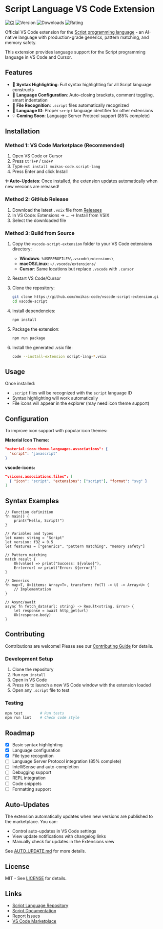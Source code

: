# Script Language VS Code Extension

[![CI](https://github.com/moikas-code/vscode-script-extension/actions/workflows/ci.yml/badge.svg)](https://github.com/moikas-code/vscode-script-extension/actions/workflows/ci.yml)
![Version](https://img.shields.io/visual-studio-marketplace/v/moikas-code.script-lang)
![Downloads](https://img.shields.io/visual-studio-marketplace/d/moikas-code.script-lang)
![Rating](https://img.shields.io/visual-studio-marketplace/r/moikas-code.script-lang)

Official VS Code extension for the [Script programming language](https://github.com/moikapy/script) - an AI-native language with production-grade generics, pattern matching, and memory safety.

This extension provides language support for the Script programming language in VS Code and Cursor.

## Features

- 🎨 **Syntax Highlighting**: Full syntax highlighting for all Script language constructs
- 🔧 **Language Configuration**: Auto-closing brackets, comment toggling, smart indentation
- 📁 **File Recognition**: `.script` files automatically recognized
- 🎯 **Language ID**: Proper `script` language identifier for other extensions
- 💡 **Coming Soon**: Language Server Protocol support (85% complete)

## Installation

### Method 1: VS Code Marketplace (Recommended)

1. Open VS Code or Cursor
2. Press `Ctrl+P` / `Cmd+P`
3. Type `ext install moikas-code.script-lang`
4. Press Enter and click Install

**✨ Auto-Updates**: Once installed, the extension updates automatically when new versions are released!

### Method 2: GitHub Release

1. Download the latest `.vsix` file from [Releases](https://github.com/moikas-code/vscode-script-extension/releases)
2. In VS Code: Extensions → ... → Install from VSIX
3. Select the downloaded file

### Method 3: Build from Source

1. Copy the `vscode-script-extension` folder to your VS Code extensions directory:
   - **Windows**: `%USERPROFILE%\.vscode\extensions\`
   - **macOS/Linux**: `~/.vscode/extensions/`
   - **Cursor**: Same locations but replace `.vscode` with `.cursor`

2. Restart VS Code/Cursor

1. Clone the repository:
   ```bash
   git clone https://github.com/moikas-code/vscode-script-extension.git
   cd vscode-script
   ```

2. Install dependencies:
   ```bash
   npm install
   ```

3. Package the extension:
   ```bash
   npm run package
   ```

4. Install the generated .vsix file:
   ```bash
   code --install-extension script-lang-*.vsix
   ```

## Usage

Once installed:
- `.script` files will be recognized with the `script` language ID
- Syntax highlighting will work automatically
- File icons will appear in the explorer (may need icon theme support)

## Configuration

To improve icon support with popular icon themes:

**Material Icon Theme:**
```json
"material-icon-theme.languages.associations": {
  "script": "javascript"
}
```

**vscode-icons:**
```json
"vsicons.associations.files": [
  { "icon": "script", "extensions": ["script"], "format": "svg" }
]
```

## Syntax Examples

```script
// Function definition
fn main() {
    print("Hello, Script!")
}

// Variables and types
let name: string = "Script"
let version: f32 = 0.5
let features = ["generics", "pattern matching", "memory safety"]

// Pattern matching
match result {
    Ok(value) => print("Success: ${value}"),
    Err(error) => print("Error: ${error}")
}

// Generics
fn map<T, U>(items: Array<T>, transform: fn(T) -> U) -> Array<U> {
    // Implementation
}

// Async/await
async fn fetch_data(url: string) -> Result<string, Error> {
    let response = await http_get(url)
    Ok(response.body)
}
```

## Contributing

Contributions are welcome! Please see our [Contributing Guide](CONTRIBUTING.md) for details.

### Development Setup

1. Clone the repository
2. Run `npm install`
3. Open in VS Code
4. Press `F5` to launch a new VS Code window with the extension loaded
5. Open any `.script` file to test

### Testing

```bash
npm test        # Run tests
npm run lint    # Check code style
```

## Roadmap

- [x] Basic syntax highlighting
- [x] Language configuration
- [x] File type recognition
- [ ] Language Server Protocol integration (85% complete)
- [ ] IntelliSense and auto-completion
- [ ] Debugging support
- [ ] REPL integration
- [ ] Code snippets
- [ ] Formatting support

## Auto-Updates

The extension automatically updates when new versions are published to the marketplace. You can:
- Control auto-updates in VS Code settings
- View update notifications with changelog links
- Manually check for updates in the Extensions view

See [AUTO_UPDATE.md](https://github.com/moikas-code/vscode-script-extension/blob/main/docs/AUTO_UPDATE.md) for more details.

## License

MIT - See [LICENSE](LICENSE) for details.

## Links

- [Script Language Repository](https://github.com/moikapy/script)
- [Script Documentation](https://github.com/moikapy/script/tree/main/docs)
- [Report Issues](https://github.com/moikas-code/vscode-script-extension/issues)
- [VS Code Marketplace](https://marketplace.visualstudio.com/items?itemName=moikas-code.script-lang)